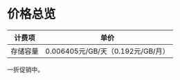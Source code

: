 # 价格总览


|  **计费项**   |   **单价**  | 
| --- | --- | 
|  存储容量  |  0.006405元/GB/天（0.192元/GB/月）   | 

一折促销中。
